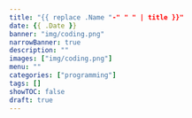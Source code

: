 ```yaml
---
title: "{{ replace .Name "-" " " | title }}"
date: {{ .Date }}
banner: "img/coding.png"
narrowBanner: true
description: ""
images: ["img/coding.png"]
menu: ""
categories: ["programming"]
tags: []
showTOC: false
draft: true
---
```


